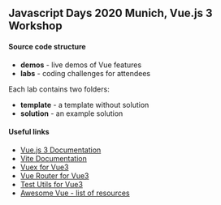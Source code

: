 ## Javascript Days 2020 Munich, Vue.js 3 Workshop

#### Source code structure
* **demos** - live demos of Vue features
* **labs** - coding challenges for attendees

Each lab contains two folders:
* **template** - a template without solution
* **solution** - an example solution 

#### Useful links
* [Vue.js 3 Documentation](https://v3.vuejs.org/)
* [Vite Documentation](https://github.com/vitejs/vite)
* [Vuex for Vue3](https://github.com/vuejs/vuex/tree/v4.0.0-beta.4)
* [Vue Router for Vue3](https://github.com/vuejs/vue-router-next)
* [Test Utils for Vue3](https://vuejs.github.io/vue-test-utils-next-docs/guide/introduction.html)
* [Awesome Vue - list of resources](https://github.com/vuejs/awesome-vue)
